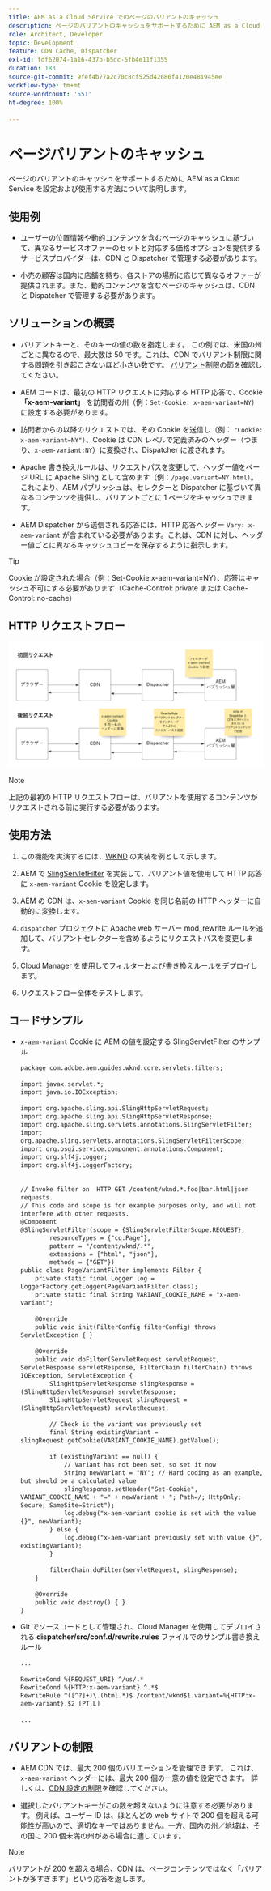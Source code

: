 ```yaml
---
title: AEM as a Cloud Service でのページのバリアントのキャッシュ
description: ページのバリアントのキャッシュをサポートするために AEM as a Cloud Service を設定および使用する方法について説明します。
role: Architect, Developer
topic: Development
feature: CDN Cache, Dispatcher
exl-id: fdf62074-1a16-437b-b5dc-5fb4e11f1355
duration: 183
source-git-commit: 9fef4b77a2c70c8cf525d42686f4120e481945ee
workflow-type: tm+mt
source-wordcount: '551'
ht-degree: 100%

---
```


# ページバリアントのキャッシュ

ページのバリアントのキャッシュをサポートするために AEM as a Cloud Service を設定および使用する方法について説明します。

## 使用例

+ ユーザーの位置情報や動的コンテンツを含むページのキャッシュに基づいて、異なるサービスオファーのセットと対応する価格オプションを提供するサービスプロバイダーは、CDN と Dispatcher で管理する必要があります。

+ 小売の顧客は国内に店舗を持ち、各ストアの場所に応じて異なるオファーが提供されます。また、動的コンテンツを含むページのキャッシュは、CDN と Dispatcher で管理する必要があります。

## ソリューションの概要

+ バリアントキーと、そのキーの値の数を指定します。 この例では、米国の州ごとに異なるので、最大数は 50 です。これは、CDN でバリアント制限に関する問題を引き起こさないほど小さい数です。 [バリアント制限](#variant-limitations)の節を確認してください。

+ AEM コードは、最初の HTTP リクエストに対応する HTTP 応答で、Cookie __「x-aem-variant」__ を訪問者の州（例：`Set-Cookie: x-aem-variant=NY`）に設定する必要があります。

+ 訪問者からの以降のリクエストでは、その Cookie を送信し（例： `"Cookie: x-aem-variant=NY"`）、Cookie は CDN レベルで定義済みのヘッダー（つまり、`x-aem-variant:NY`）に変換され、Dispatcher に渡されます。

+ Apache 書き換えルールは、リクエストパスを変更して、ヘッダー値をページ URL に Apache Sling として含めます（例：`/page.variant=NY.html`）。これにより、AEM パブリッシュは、セレクターと Dispatcher に基づいて異なるコンテンツを提供し、バリアントごとに 1 ページをキャッシュできます。

+ AEM Dispatcher から送信される応答には、HTTP 応答ヘッダー `Vary: x-aem-variant` が含まれている必要があります。これは、CDN に対し、ヘッダー値ごとに異なるキャッシュコピーを保存するように指示します。

>[!TIP]
>
>Cookie が設定された場合（例：Set-Cookie:x-aem-variant=NY）、応答はキャッシュ不可にする必要があります（Cache-Control: private または Cache-Control: no-cache）

## HTTP リクエストフロー

![バリアントキャッシュリクエストフロー](./assets/variant-cache-request-flow.png)

>[!NOTE]
>
>上記の最初の HTTP リクエストフローは、バリアントを使用するコンテンツがリクエストされる前に実行する必要があります。

## 使用方法

1. この機能を実演するには、[WKND](https://experienceleague.adobe.com/docs/experience-manager-learn/getting-started-wknd-tutorial-develop/overview.html?lang=ja) の実装を例として示します。

1.  AEM で [SlingServletFilter](https://sling.apache.org/documentation/the-sling-engine/filters.html) を実装して、バリアント値を使用して HTTP 応答に `x-aem-variant` Cookie を設定します。

1. AEM の CDN は、`x-aem-variant` Cookie を同じ名前の HTTP ヘッダーに自動的に変換します。

1. `dispatcher` プロジェクトに Apache web サーバー mod_rewrite ルールを追加して、バリアントセレクターを含めるようにリクエストパスを変更します。

1. Cloud Manager を使用してフィルターおよび書き換えルールをデプロイします。

1. リクエストフロー全体をテストします。

## コードサンプル

+ `x-aem-variant` Cookie に AEM の値を設定する SlingServletFilter のサンプル

  ```
  package com.adobe.aem.guides.wknd.core.servlets.filters;
  
  import javax.servlet.*;
  import java.io.IOException;
  
  import org.apache.sling.api.SlingHttpServletRequest;
  import org.apache.sling.api.SlingHttpServletResponse;
  import org.apache.sling.servlets.annotations.SlingServletFilter;
  import org.apache.sling.servlets.annotations.SlingServletFilterScope;
  import org.osgi.service.component.annotations.Component;
  import org.slf4j.Logger;
  import org.slf4j.LoggerFactory;
  
  
  // Invoke filter on  HTTP GET /content/wknd.*.foo|bar.html|json requests.
  // This code and scope is for example purposes only, and will not interfere with other requests.
  @Component
  @SlingServletFilter(scope = {SlingServletFilterScope.REQUEST},
          resourceTypes = {"cq:Page"},
          pattern = "/content/wknd/.*",
          extensions = {"html", "json"},
          methods = {"GET"})
  public class PageVariantFilter implements Filter {
      private static final Logger log = LoggerFactory.getLogger(PageVariantFilter.class);
      private static final String VARIANT_COOKIE_NAME = "x-aem-variant";
  
      @Override
      public void init(FilterConfig filterConfig) throws ServletException { }
  
      @Override
      public void doFilter(ServletRequest servletRequest, ServletResponse servletResponse, FilterChain filterChain) throws IOException, ServletException {
          SlingHttpServletResponse slingResponse = (SlingHttpServletResponse) servletResponse;
          SlingHttpServletRequest slingRequest = (SlingHttpServletRequest) servletRequest;
  
          // Check is the variant was previously set
          final String existingVariant = slingRequest.getCookie(VARIANT_COOKIE_NAME).getValue();
  
          if (existingVariant == null) {
              // Variant has not been set, so set it now
              String newVariant = "NY"; // Hard coding as an example, but should be a calculated value
              slingResponse.setHeader("Set-Cookie", VARIANT_COOKIE_NAME + "=" + newVariant + "; Path=/; HttpOnly; Secure; SameSite=Strict");
              log.debug("x-aem-variant cookie is set with the value {}", newVariant);
          } else {
              log.debug("x-aem-variant previously set with value {}", existingVariant);
          }
  
          filterChain.doFilter(servletRequest, slingResponse);
      }
  
      @Override
      public void destroy() { }
  }
  ```

+ Git でソースコードとして管理され、Cloud Manager を使用してデプロイされる __dispatcher/src/conf.d/rewrite.rules__ ファイルでのサンプル書き換えルール

  ```
  ...
  
  RewriteCond %{REQUEST_URI} ^/us/.*  
  RewriteCond %{HTTP:x-aem-variant} ^.*$  
  RewriteRule ^([^?]+)\.(html.*)$ /content/wknd$1.variant=%{HTTP:x-aem-variant}.$2 [PT,L] 
  
  ...
  ```

## バリアントの制限

+ AEM CDN では、最大 200 個のバリエーションを管理できます。 これは、`x-aem-variant` ヘッダーには、最大 200 個の一意の値を設定できます。 詳しくは、[CDN 設定の制限](https://docs.fastly.com/en/guides/resource-limits)を確認してください。

+ 選択したバリアントキーがこの数を超えないように注意する必要があります。  例えば、ユーザー ID は、ほとんどの web サイトで 200 個を超える可能性が高いので、適切なキーではありません。一方、国内の州／地域は、その国に 200 個未満の州がある場合に適しています。

>[!NOTE]
>
>バリアントが 200 を超える場合、CDN は、ページコンテンツではなく「バリアントが多すぎます」という応答を返します。
